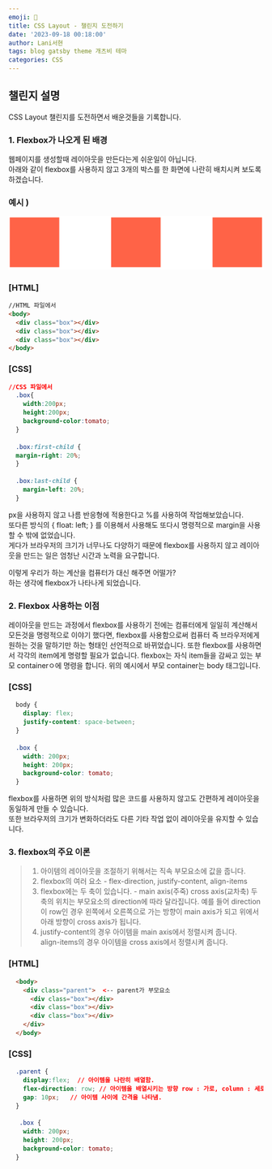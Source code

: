 ```yaml
---
emoji: 🍈
title: CSS Layout - 챌린지 도전하기
date: '2023-09-18 00:18:00'
author: Lani서현
tags: blog gatsby theme 개츠비 테마
categories: CSS 
---
```


## 챌린지 설명

CSS Layout 챌린지를 도전하면서 배운것들을 기록합니다.

### 1. Flexbox가 나오게 된 배경

웹페이지를 생성할때 레이아웃을 만든다는게 쉬운일이 아닙니다.  
아래와 같이 flexbox를 사용하지 않고 3개의 박스를 한 화면에 나란히 배치시켜 보도록 하겠습니다.

### 예시 )  

 ![사진](./layout1.png) 
  
### [HTML]  

```html
//HTML 파일에서
<body>
  <div class="box"></div>
  <div class="box"></div>
  <div class="box"></div>
</body>
```

### [CSS]  

```css
//CSS 파일에서
  .box{
    width:200px;
    height:200px;
    background-color:tomato;
  }

  .box:first-child {
  margin-right: 20%;
  }

  .box:last-child {
    margin-left: 20%;
  }
```  
  
px을 사용하지 않고 나름 반응형에 적용한다고 %를 사용하여 작업해보았습니다.  
또다른 방식의 { float: left; } 를 이용해서 사용해도 또다시 명령적으로 margin을 
사용할 수 밖에 없었습니다.  
게다가 브라우저의 크기가 너무나도 다양하기 때문에 flexbox를 사용하지 않고 레이아웃을
만드는 일은 엄청난 시간과 노력을 요구합니다.
  

이렇게 우리가 하는 계산을 컴퓨터가 대신 해주면 어떨가?  
하는 생각에 flexbox가 나타나게 되었습니다.  

### 2. Flexbox 사용하는 이점   

레이아웃을 만드는 과정에서 flexbox를 사용하기 전에는 컴퓨터에게 일일히 계산해서
모든것을 명령적으로 이야기 했다면, flexbox를 사용함으로써 컴퓨터 즉 브라우저에게 원하는
것을 말하기만 하는 형태인 선언적으로 바뀌었습니다.
또한 flexbox를 사용하면서 각각의 item에게 명령할 필요가 없습니다.
flexbox는 자식 item들을 감싸고 있는 부모 containerㅇ에 명령을 합니다.
위의 예시에서 부모 container는 body 태그입니다.

### [CSS]  

```css
  body {
    display: flex;
    justify-content: space-between;
  }

  .box {
    width: 200px;
    height: 200px;
    background-color: tomato;
  }
```  
flexbox를 사용하면 위의 방식처럼 많은 코드를 사용하지 않고도 간편하게 레이아웃을 
동일하게 만들 수 있습니다.  
또한 브라우저의 크기가 변화하더라도 다른 기타 작업 없이 레이아웃을 유지할 수 있습니다.

### 3. flexbox의 주요 이론  

> 1. 아이템의 레이아웃을 조절하기 위해서는 직속 부모요소에 값을 줍니다.
> 2. flexbox의 여러 요소 - flex-direction, justify-content, align-items  
> 3. flexbox에는 두 축이 있습니다. - main axis(주죽) cross axis(교차축)
>    두 축의 위치는 부모요소의 direction에 따라 달라집니다.
>    예를 들어 direction이 row인 경우 왼쪽에서 오른쪽으로 가는 방향이 main axis가 되고 위에서 아래 방향이 cross axis가 됩니다.
> 4. justify-content의 경우 아이템을 main axis에서 정렬시켜 줍니다.   
>    align-items의 경우 아이템을 cross axis에서 정렬시켜 줍니다.  

### [HTML] 

```html
  <body>
    <div class="parent">  <-- parent가 부모요소 
      <div class="box"></div>
      <div class="box"></div>
      <div class="box"></div>
    </div>
  </body>
```  

### [CSS] 

```css
  .parent {
    display:flex;  // 아이템을 나란히 배열함.
    flex-direction: row; // 아이템을 배열시키는 방향 row : 가로, column : 세로
    gap: 10px;   // 아이템 사이에 간격을 나타냄.
  }

   .box {
    width: 200px;
    height: 200px;
    background-color: tomato;
  }
```



